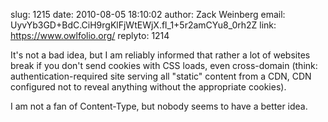 slug:    1215
date:    2010-08-05 18:10:02
author:  Zack Weinberg
email:   UyvYb3GD+BdC.CiH9rgKlFjWtEWjX.fl_1+5r2amCYu8_0rh2Z
link:     https://www.owlfolio.org/
replyto: 1214

It's not a bad idea, but I am reliably informed that rather a lot of
websites break if you don't send cookies with CSS loads, even
cross-domain (think: authentication-required site serving all "static"
content from a CDN, CDN configured not to reveal anything without the
appropriate cookies).

I am not a fan of Content-Type, but nobody seems to have a better
idea.
